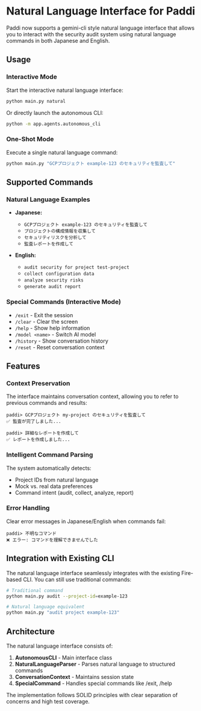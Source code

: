 # Natural Language Interface for Paddi

Paddi now supports a gemini-cli style natural language interface that allows you to interact with the security audit system using natural language commands in both Japanese and English.

## Usage

### Interactive Mode

Start the interactive natural language interface:

```bash
python main.py natural
```

Or directly launch the autonomous CLI:

```bash
python -m app.agents.autonomous_cli
```

### One-Shot Mode

Execute a single natural language command:

```bash
python main.py "GCPプロジェクト example-123 のセキュリティを監査して"
```

## Supported Commands

### Natural Language Examples

- **Japanese:**
  - `GCPプロジェクト example-123 のセキュリティを監査して`
  - `プロジェクトの構成情報を収集して`
  - `セキュリティリスクを分析して`
  - `監査レポートを作成して`

- **English:**
  - `audit security for project test-project`
  - `collect configuration data`
  - `analyze security risks`
  - `generate audit report`

### Special Commands (Interactive Mode)

- `/exit` - Exit the session
- `/clear` - Clear the screen
- `/help` - Show help information
- `/model <name>` - Switch AI model
- `/history` - Show conversation history
- `/reset` - Reset conversation context

## Features

### Context Preservation
The interface maintains conversation context, allowing you to refer to previous commands and results:

```
paddi> GCPプロジェクト my-project のセキュリティを監査して
✅ 監査が完了しました...

paddi> 詳細なレポートを作成して
✅ レポートを作成しました...
```

### Intelligent Command Parsing
The system automatically detects:
- Project IDs from natural language
- Mock vs. real data preferences
- Command intent (audit, collect, analyze, report)

### Error Handling
Clear error messages in Japanese/English when commands fail:

```
paddi> 不明なコマンド
❌ エラー: コマンドを理解できませんでした
```

## Integration with Existing CLI

The natural language interface seamlessly integrates with the existing Fire-based CLI. You can still use traditional commands:

```bash
# Traditional command
python main.py audit --project-id=example-123

# Natural language equivalent
python main.py "audit project example-123"
```

## Architecture

The natural language interface consists of:

1. **AutonomousCLI** - Main interface class
2. **NaturalLanguageParser** - Parses natural language to structured commands
3. **ConversationContext** - Maintains session state
4. **SpecialCommand** - Handles special commands like /exit, /help

The implementation follows SOLID principles with clear separation of concerns and high test coverage.